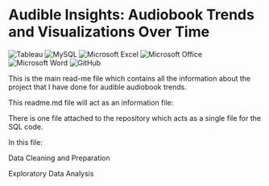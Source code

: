 # Audible Insights: Audiobook Trends and Visualizations Over Time

![Tableau](https://img.shields.io/badge/Tableau-E97627?style=for-the-badge&logo=Tableau&logoColor=white)
![MySQL](https://shields.io/badge/MySQL-lightgrey?logo=mysql&style=plastic&logoColor=white&labelColor=blue)
![Microsoft Excel](https://img.shields.io/badge/Microsoft_Excel-217346?style=for-the-badge&logo=microsoft-excel&logoColor=white)
![Microsoft Office](https://img.shields.io/badge/Microsoft_Office-D83B01?style=for-the-badge&logo=microsoft-office&logoColor=white)
![Microsoft Word](https://img.shields.io/badge/Microsoft_Word-2B579A?style=for-the-badge&logo=microsoft-word&logoColor=white)
![GitHub](https://img.shields.io/badge/github-%23121011.svg?style=for-the-badge&logo=github&logoColor=white)

This is the main read-me file which contains all the information about the project that I have done for audible audiobook trends.

This readme.md file will act as an information file:

There is one file attached to the repository which acts as a single file for the SQL code.

In this file:

Data Cleaning and Preparation

Exploratory Data Analysis
